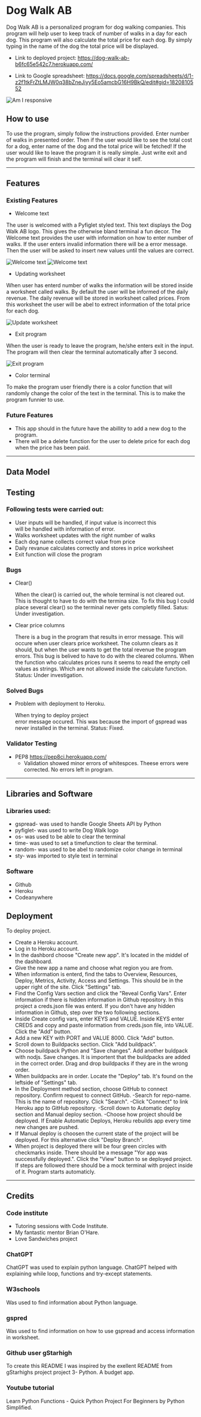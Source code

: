 # Dog Walk AB

Dog Walk AB is a personalized program for dog walking companies. This program will help user to keep track of number of walks in a day for each dog. This program will also calculate the total price for each dog. By simply typing in the name of the dog the total price will be displayed.


- Link to deployed project:
https://dog-walk-ab-b6fc65e542c7.herokuapp.com/

- Link to Google spreadsheet:
https://docs.google.com/spreadsheets/d/1-z2f1tkFrZtLMJW0q38bZneJiyy5Eo5amcbG16H9BkQ/edit#gid=1820810552

![Am I responsive](docs/amiresponsive.png)

## How to use
To use the program, simply follow the instructions provided. Enter number of walks in presented order. Then if the user would like to see the total cost for a dog, enter name of the dog and the total price will be fetched! If the user would like to leave the program it is really simple. Just write exit and the program will finish and the terminal will clear it self.
*** 
## Features

### Existing Features
- Welcome text

The user is welcomed with a Pyfiglet styled text. This text displays the Dog Walk AB logo. This gives the otherwise bland terminal a fun decor.
The Welcome text provides the user with information on how to enter number of walks. If the user enters invalid information there will be a error message. Then the user will be asked to insert new values until the values are correct.

![Welcome text](docs/dog-walk-figlet.png)
![Welcome text](docs/enter-number.png)

- Updating worksheet

When user has enterd number of walks the information will be stored inside a worksheet called walks. By default the user will be informed of the daily revenue. The daily revenue will be stored in worksheet called prices. From this worksheet the user will be abel to extrect information of the total price for each dog.

![Update worksheet](docs/calculate-revenue.png)

- Exit program

When the user is ready to leave the program, he/she enters exit in the input. The program will then clear the terminal automatically after 3 second.

![Exit program](docs/calculate-exit.png)
- Color terminal

To make the program user friendly there is a color function that will randomly change the color of the text in the terminal. This is to make the program funnier to use.

### Future Features
- This app should in the future have the abillity to add a new dog to the program.
- There will be a delete function for the user to delete price for each dog when the price has been paid.
*** 
## Data Model
## Testing
### Following tests were carried out:
- User inputs will be handled, if input value is incorrect this    
  will be handled with information of error.
- Walks worksheet updates with the right number of walks
- Each dog name collects correct value from price 
- Daily revanue calculates correctly and stores in price worksheet
- Exit function will close the program

### Bugs
 - Clear()

    When the clear() is carried out, the whole terminal is not cleared out. This is thought to have to do with the termina size. To fix this bug I could place several clear() so the terminal never gets completly filled.
    Satus: Under investigation.

- Clear price columns

    There is a bug in the program that results in error message. This will occure when user clears price worksheet. The column clears as it should, but when the user wants to get the total revenue the program errors. This bug is belived to have to do with the cleared columns. When the function who calculates prices runs it seems to read the empty cell values as strings. Which are not allowed inside the calculate function.
    Status: Under investigation.

### Solved Bugs
- Problem with deployment to Heroku.

    When trying to deploy project  
    error message occured. This was because the import of gspread was never installed in the terminal.
    Status: Fixed.

### Validator Testing
- PEP8 https://pep8ci.herokuapp.com/
  - Validation showed minor errors of whitespces. Theese errors were corrected. No errors left in program.
*** 
## Libraries and Software
### Libraries used:
- gspread- was used to handle Google Sheets API by Python
- pyfiglet- was used to write Dog Walk logo
- os- was used to be able to clear the terminal
- time- was used to set a timefunction to clear the terminal.
- random- was used to be abel to randomize color change in terminal
- sty- was imported to style text in terminal
### Software
- Github
- Heroku
- Codeanywhere


## Deployment
To deploy project.

- Create a Heroku account.
- Log in to Heroku account.
- In the dashbord choose "Create new app". It's located in the 
  middel of the dashboard.
- Give the new app a name and choose what region you are from. 
- When information is enterd, find the tabs to Overview, Resources, Deploy, Metrics, Activity, Access and Settings. This should be in the upper right of the site. Click "Settings" tab.
- Find the Config Vars section and click the "Reveal Config Vars".
Enter information if there is hidden information in Github  repository. In this project a creds.json file was enterd. If you don't have any hidden information in Github, step over the two following sections.
- Inside Create config vars, enter KEYS and VALUE. Inside KEYS enter CREDS and copy and paste information from creds.json file, into VALUE. Click the "Add" button. 
- Add a new KEY with PORT and VALUE 8000. Click "Add" button.
- Scroll down to Buildpacks section. Click "Add buildpack". 
- Choose buildpack Python and "Save changes". Add another buldpack with nodjs. Save changes. It is importent that the buildpacks are added in the correct order. Drag and drop buildpacks if they are in the wrong order.
- When buildpacks are in order. Locate the "Deploy" tab. It's found on the leftside of "Settings" tab.
- In the Deployment method section, choose GitHub to connect repository. Confirm request to connect GitHub.
-Search for repo-name. This is the name of repository. Click "Search". 
-Click "Connect" to link Heroku app to GitHub repository.
-Scroll down to Automatic deploy section and Manual deploy section.
-Choose how project should be deployed. If Enable Automatic Deploys, Heroku rebuilds app every time new changes are pushed.
- If Manual deploy is choosen the current state of the project will be deployed. For this alternative click "Deploy Branch".
- When project is deployed there will be four green circles with checkmarks inside. There should be a message "Yor app was successfully deployed.". Click the "View" button to se deployed project. If steps are followed there should be a mock terminal with project inside of it. Program starts automaticly. 

***
## Credits

### Code institute
- Tutoring sessions with Code Institute.
- My fantastic mentor Brian O'Hare.
- Love Sandwiches project

### ChatGPT
ChatGPT was used to explain python language. ChatGPT helped with explaining while loop, functions and try-except statements. 

### W3schools 
Was used to find information about Python language.

### gspred
Was used to find information on how to use gspread and access information in worksheet.

### Github user gStarhigh
To create this README I was inspired by the exellent README from gStarhighs project project 3- Python. A budget app.

### Youtube tutorial
Learn Python Functions - Quick Python Project For Beginners by Python Simplified.
